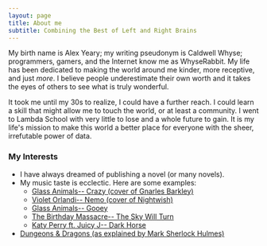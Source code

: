 ```yaml
---
layout: page
title: About me
subtitle: Combining the Best of Left and Right Brains
---
```


My birth name is Alex Yeary; my writing pseudonym is Caldwell Whyse; programmers, gamers, and the Internet know me as WhyseRabbit. My life has been dedicated to making the world around me kinder, more receptive, and just _more_. I believe people underestimate their own worth and it takes the eyes of others to see what is truly wonderful.

It took me until my 30s to realize, I could have a further reach. I could learn a skill that might allow me to touch the world, or at least a community. I went to Lambda School with very little to lose and a whole future to gain. It is my life's mission to make this world a better place for everyone with the sheer, irrefutable power of data.

### My Interests

- I have always dreamed of publishing a novel (or many novels).
- My music taste is ecclectic. Here are some examples:
   - [Glass Animals-- Crazy (cover of Gnarles Barkley)](https://www.youtube.com/watch?v=GByM4P5IM2M)
   - [Violet Orlandi-- Nemo (cover of Nightwish)](https://www.youtube.com/watch?v=WLpV8sYZk8g)
   - [Glass Animals-- Gooey](https://www.youtube.com/watch?v=IIA1XQnAv5s)
   - [The Birthday Massacre-- The Sky Will Turn](https://www.youtube.com/watch?v=KLobWcKG8mo)
   - [Katy Perry ft. Juicy J-- Dark Horse](https://www.youtube.com/watch?v=0KSOMA3QBU0)
- [Dungeons & Dragons (as explained by Mark Sherlock Hulmes)](https://www.youtube.com/watch?v=wHBM9ARGdD8)
